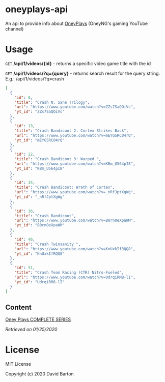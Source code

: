# oneyplays-api

An api to provide info about [OneyPlays](https://www.youtube.com/channel/UCO1ITICo8MLHGAXR1uzFwjA) (OneyNG's gaming YouTube channel)

# Usage

`GET` **/api/1/videos/{id}** - returns a specific video game title with the id

`GET` **/api/1/videos/?q={query}** - returns search result for the query string. E.g.: /api/1/videos/?q=crash

```json
[
  {
    "id": 6,
    "title": "Crash N. Sane Trilogy",
    "url": "https://www.youtube.com/watch?v=ZZs7SaQOiVc",
    "yt_id": "ZZs7SaQOiVc"
  },
  {
    "id": 13,
    "title": "Crash Bandicoot 2: Cortex Strikes Back",
    "url": "https://www.youtube.com/watch?v=mEYGSRC04rQ",
    "yt_id": "mEYGSRC04rQ"
  },
  {
    "id": 22,
    "title": "Crash Bandicoot 3: Warped ",
    "url": "https://www.youtube.com/watch?v=KBm_U564pI8",
    "yt_id": "KBm_U564pI8"
  },
  {
    "id": 34,
    "title": "Crash Bandicoot: Wrath of Cortex",
    "url": "https://www.youtube.com/watch?v=_nRfJptXgWg",
    "yt_id": "_nRfJptXgWg"
  },
  {
    "id": 36,
    "title": "Crash Bandicoot",
    "url": "https://www.youtube.com/watch?v=B0rnOeXpaWM",
    "yt_id": "B0rnOeXpaWM"
  },
  {
    "id": 46,
    "title": "Crash Twinsanity ",
    "url": "https://www.youtube.com/watch?v=KnUxkIfRQQ8",
    "yt_id": "KnUxkIfRQQ8"
  },
  {
    "id": 51,
    "title": "Crash Team Racing (CTR) Nitro-Fueled",
    "url": "https://www.youtube.com/watch?v=UdrqiRM8-lI",
    "yt_id": "UdrqiRM8-lI"
  }
]
```

## Content

[Oney Plays COMPLETE SERIES](https://www.youtube.com/playlist?list=PLIGWVDu9gdfRVjjtZQf9AC9ygRVkQhTji)

_Retrieved on 01/25/2020_

# License

MIT License

Copyright (c) 2020 David Barton
